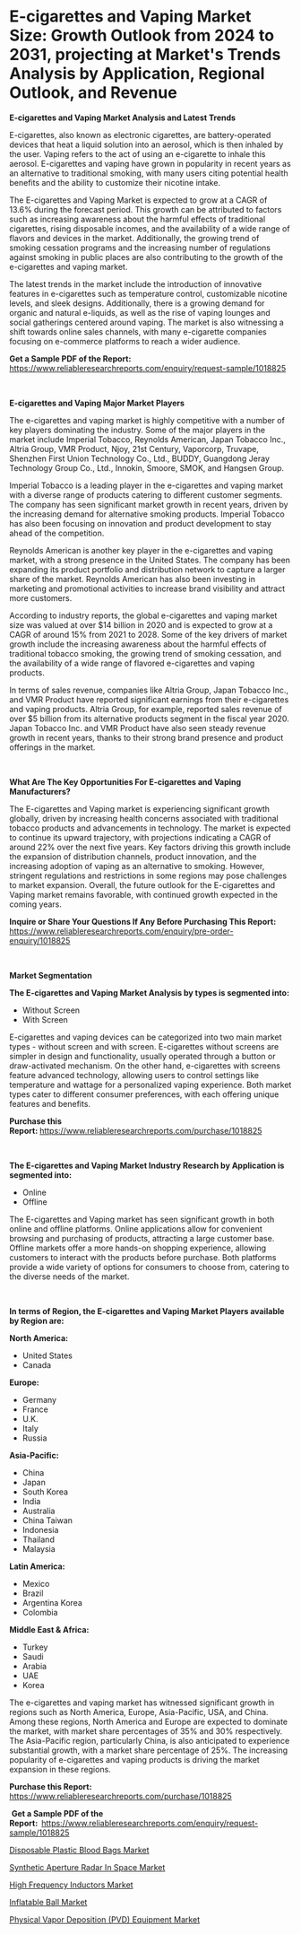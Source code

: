 <p><h1>E-cigarettes and Vaping Market Size: Growth Outlook from 2024 to 2031, projecting at Market's Trends Analysis by Application, Regional Outlook, and Revenue</h1></p><p><strong>E-cigarettes and Vaping Market Analysis and Latest Trends</strong></p>
<p><p>E-cigarettes, also known as electronic cigarettes, are battery-operated devices that heat a liquid solution into an aerosol, which is then inhaled by the user. Vaping refers to the act of using an e-cigarette to inhale this aerosol. E-cigarettes and vaping have grown in popularity in recent years as an alternative to traditional smoking, with many users citing potential health benefits and the ability to customize their nicotine intake.</p><p>The E-cigarettes and Vaping Market is expected to grow at a CAGR of 13.6% during the forecast period. This growth can be attributed to factors such as increasing awareness about the harmful effects of traditional cigarettes, rising disposable incomes, and the availability of a wide range of flavors and devices in the market. Additionally, the growing trend of smoking cessation programs and the increasing number of regulations against smoking in public places are also contributing to the growth of the e-cigarettes and vaping market.</p><p>The latest trends in the market include the introduction of innovative features in e-cigarettes such as temperature control, customizable nicotine levels, and sleek designs. Additionally, there is a growing demand for organic and natural e-liquids, as well as the rise of vaping lounges and social gatherings centered around vaping. The market is also witnessing a shift towards online sales channels, with many e-cigarette companies focusing on e-commerce platforms to reach a wider audience.</p></p>
<p><strong>Get a Sample PDF of the Report:&nbsp;</strong> <a href="https://www.reliableresearchreports.com/enquiry/request-sample/1018825">https://www.reliableresearchreports.com/enquiry/request-sample/1018825</a></p>
<p>&nbsp;</p>
<p><strong>E-cigarettes and Vaping Major Market Players</strong></p>
<p><p>The e-cigarettes and vaping market is highly competitive with a number of key players dominating the industry. Some of the major players in the market include Imperial Tobacco, Reynolds American, Japan Tobacco Inc., Altria Group, VMR Product, Njoy, 21st Century, Vaporcorp, Truvape, Shenzhen First Union Technology Co., Ltd., BUDDY, Guangdong Jeray Technology Group Co., Ltd., Innokin, Smoore, SMOK, and Hangsen Group.</p><p>Imperial Tobacco is a leading player in the e-cigarettes and vaping market with a diverse range of products catering to different customer segments. The company has seen significant market growth in recent years, driven by the increasing demand for alternative smoking products. Imperial Tobacco has also been focusing on innovation and product development to stay ahead of the competition.</p><p>Reynolds American is another key player in the e-cigarettes and vaping market, with a strong presence in the United States. The company has been expanding its product portfolio and distribution network to capture a larger share of the market. Reynolds American has also been investing in marketing and promotional activities to increase brand visibility and attract more customers.</p><p>According to industry reports, the global e-cigarettes and vaping market size was valued at over $14 billion in 2020 and is expected to grow at a CAGR of around 15% from 2021 to 2028. Some of the key drivers of market growth include the increasing awareness about the harmful effects of traditional tobacco smoking, the growing trend of smoking cessation, and the availability of a wide range of flavored e-cigarettes and vaping products.</p><p>In terms of sales revenue, companies like Altria Group, Japan Tobacco Inc., and VMR Product have reported significant earnings from their e-cigarettes and vaping products. Altria Group, for example, reported sales revenue of over $5 billion from its alternative products segment in the fiscal year 2020. Japan Tobacco Inc. and VMR Product have also seen steady revenue growth in recent years, thanks to their strong brand presence and product offerings in the market.</p></p>
<p>&nbsp;</p>
<p><strong>What Are The Key Opportunities For E-cigarettes and Vaping Manufacturers?</strong></p>
<p><p>The E-cigarettes and Vaping market is experiencing significant growth globally, driven by increasing health concerns associated with traditional tobacco products and advancements in technology. The market is expected to continue its upward trajectory, with projections indicating a CAGR of around 22% over the next five years. Key factors driving this growth include the expansion of distribution channels, product innovation, and the increasing adoption of vaping as an alternative to smoking. However, stringent regulations and restrictions in some regions may pose challenges to market expansion. Overall, the future outlook for the E-cigarettes and Vaping market remains favorable, with continued growth expected in the coming years.</p></p>
<p><strong>Inquire or Share Your Questions If Any Before Purchasing This Report:</strong> <a href="https://www.reliableresearchreports.com/enquiry/pre-order-enquiry/1018825">https://www.reliableresearchreports.com/enquiry/pre-order-enquiry/1018825</a></p>
<p>&nbsp;</p>
<p><strong>Market Segmentation</strong></p>
<p><strong>The E-cigarettes and Vaping Market Analysis by types is segmented into:</strong></p>
<p><ul><li>Without Screen</li><li>With Screen</li></ul></p>
<p><p>E-cigarettes and vaping devices can be categorized into two main market types - without screen and with screen. E-cigarettes without screens are simpler in design and functionality, usually operated through a button or draw-activated mechanism. On the other hand, e-cigarettes with screens feature advanced technology, allowing users to control settings like temperature and wattage for a personalized vaping experience. Both market types cater to different consumer preferences, with each offering unique features and benefits.</p></p>
<p><strong>Purchase this Report:&nbsp;</strong><a href="https://www.reliableresearchreports.com/purchase/1018825">https://www.reliableresearchreports.com/purchase/1018825</a></p>
<p>&nbsp;</p>
<p><strong>The E-cigarettes and Vaping Market Industry Research by Application is segmented into:</strong></p>
<p><ul><li>Online</li><li>Offline</li></ul></p>
<p><p>The E-cigarettes and Vaping market has seen significant growth in both online and offline platforms. Online applications allow for convenient browsing and purchasing of products, attracting a large customer base. Offline markets offer a more hands-on shopping experience, allowing customers to interact with the products before purchase. Both platforms provide a wide variety of options for consumers to choose from, catering to the diverse needs of the market.</p></p>
<p>&nbsp;</p>
<p><strong>In terms of Region, the E-cigarettes and Vaping Market Players available by Region are:</strong></p>
<p>
    <p> <strong> North America: </strong>
        <ul>
            <li>United States</li>
            <li>Canada</li>
        </ul>
        </p> 
    <p> <strong> Europe: </strong>
        <ul>
            <li>Germany</li>
            <li>France</li>
            <li>U.K.</li>
            <li>Italy</li>
            <li>Russia</li>
        </ul>
        </p> 
    <p> <strong> Asia-Pacific: </strong>
        <ul>
            <li>China</li>
            <li>Japan</li>
            <li>South Korea</li>
            <li>India</li>
            <li>Australia</li>
            <li>China Taiwan</li>
            <li>Indonesia</li>
            <li>Thailand</li>
            <li>Malaysia</li>
        </ul>
        </p> 
    <p> <strong> Latin America: </strong>
        <ul>
            <li>Mexico</li>
            <li>Brazil</li>
            <li>Argentina Korea</li>
            <li>Colombia</li>
        </ul>
        </p> 
    <p> <strong> Middle East & Africa: </strong>
        <ul>
            <li>Turkey</li>
            <li>Saudi</li>
            <li>Arabia</li>
            <li>UAE</li>
            <li>Korea</li>
        </ul>
    </p>
    </p>
<p><p>The e-cigarettes and vaping market has witnessed significant growth in regions such as North America, Europe, Asia-Pacific, USA, and China. Among these regions, North America and Europe are expected to dominate the market, with market share percentages of 35% and 30% respectively. The Asia-Pacific region, particularly China, is also anticipated to experience substantial growth, with a market share percentage of 25%. The increasing popularity of e-cigarettes and vaping products is driving the market expansion in these regions.</p></p>
<p><strong>Purchase this Report: </strong><a href="https://www.reliableresearchreports.com/purchase/1018825">https://www.reliableresearchreports.com/purchase/1018825</a></p>
<p>&nbsp;<strong>Get a Sample PDF of the Report:&nbsp;&nbsp;</strong><a href="https://www.reliableresearchreports.com/enquiry/request-sample/1018825">https://www.reliableresearchreports.com/enquiry/request-sample/1018825</a></p>
<p><strong></strong></p>
<p><p><a href="https://github.com/jsmusil/Market-Research-Report-List-1/blob/main/disposable-plastic-blood-bags-market.md">Disposable Plastic Blood Bags Market</a></p><p><a href="https://github.com/Krish2023na/Market-Research-Report-List-3/blob/main/synthetic-aperture-radar-in-space-market.md">Synthetic Aperture Radar In Space Market</a></p><p><a href="https://github.com/bmorecock/Market-Research-Report-List-1/blob/main/high-frequency-inductors-market.md">High Frequency Inductors Market</a></p><p><a href="https://github.com/RickHolmes3/Market-Research-Report-List-3/blob/main/inflatable-ball-market.md">Inflatable Ball Market</a></p><p><a href="https://github.com/Alonsoolds3wq1d81czn8rbol/Market-Research-Report-List-1/blob/main/physical-vapor-deposition-pvd-equipment-market.md">Physical Vapor Deposition (PVD) Equipment Market</a></p></p>